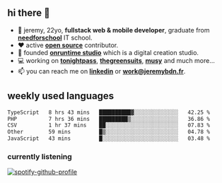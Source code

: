 ## hi there 👋

- 👦 jeremy,  22yo, **fullstack web & mobile developer**, graduate from **[needforschool](https://www.needfor-school.com/)** IT school.
- ❤️ active **[open source](https://github.com/jerembdn)** contributor.
- 🧠 founded **[onruntime studio](https://github.com/onruntime)** which is a digital creation studio.
- 💻 working on **[tonightpass](https://tonightpass.com)**, **[thegreensuits](https://thegreensuits.fr)**, **[musy](https://github.com/musyapp)** and much more...
- 📫 you can reach me on **[linkedin](https://www.linkedin.com/in/jeremybdn/)** or **[work@jeremybdn.fr](mailto:work@jeremybdn.fr)**.

## weekly used languages

<!--START_SECTION:waka-->

```txt
TypeScript   8 hrs 43 mins   ██████████▓░░░░░░░░░░░░░░   42.25 %
PHP          7 hrs 36 mins   █████████▒░░░░░░░░░░░░░░░   36.86 %
CSV          1 hr 37 mins    ██░░░░░░░░░░░░░░░░░░░░░░░   07.83 %
Other        59 mins         █▒░░░░░░░░░░░░░░░░░░░░░░░   04.78 %
JavaScript   43 mins         █░░░░░░░░░░░░░░░░░░░░░░░░   03.48 %
```

<!--END_SECTION:waka-->

### currently listening
[![spotify-github-profile](https://spotify-github-profile.vercel.app/api/view?uid=31ugdvkonmhxzbnkai2r7ue2empe&cover_image=true&theme=natemoo-re&show_offline=false&background_color=121212&bar_color=3356d7&bar_color_cover=false)](https://open.spotify.com/user/31225jnpumbhbpldcz2wjg24aymi)
